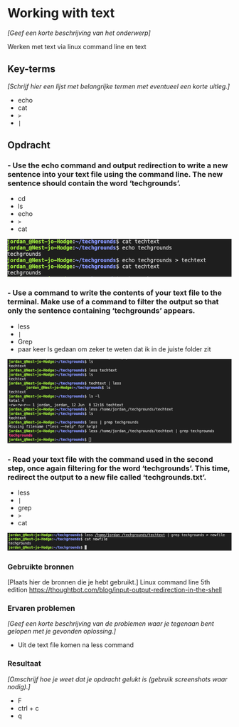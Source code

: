 # Working with text
*[Geef een korte beschrijving van het onderwerp]*

Werken met text via linux command line en text

## Key-terms
*[Schrijf hier een lijst met belangrijke termen met eventueel een korte uitleg.]*  
- echo  
- cat  
- `>`  
- `|`

## Opdracht

### - Use the echo command and output redirection to write a new sentence into your text file using the command line. The new sentence should contain the word ‘techgrounds’.
- cd
- ls
- echo
- `>`
- cat

![steps](/00_includes/LNX3_1.png)

### - Use a command to write the contents of your text file to the terminal. Make use of a command to filter the output so that only the sentence containing ‘techgrounds’ appears.
- less  
- `|`  
- Grep  
- paar keer ls gedaan om zeker te weten dat ik in de juiste folder zit  

![steps](/00_includes/LNX3_2.png)

### - Read your text file with the command used in the second step, once again filtering for the word ‘techgrounds’. This time, redirect the output to a new file called ‘techgrounds.txt’.
- less  
- `|`  
- grep  
- `>`  
- cat  

![steps](/00_includes/LNX3_3.png)

### Gebruikte bronnen
[Plaats hier de bronnen die je hebt gebruikt.]
Linux command line 5th edition
https://thoughtbot.com/blog/input-output-redirection-in-the-shell

### Ervaren problemen
*[Geef een korte beschrijving van de problemen waar je tegenaan bent gelopen met je gevonden oplossing.]*

- Uit de text file komen na less command


### Resultaat
*[Omschrijf hoe je weet dat je opdracht gelukt is (gebruik screenshots waar nodig).]*
- F  
- ctrl + c  
- q  